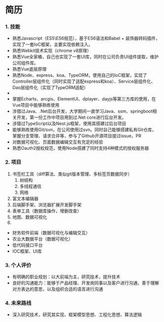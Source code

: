 # 简历

### 1. 技能

+ 熟悉Javascript（ES5\ES6规范），基于ES6语法和Babel + 装饰器转码插件，实现了一套IoC框架，主要实现依赖注入。
+ 熟悉Webkit技术实现（chrome v8原理）
+ 熟悉Vue全家桶，自己也实现了一套UI库，同时在公司负责UI组件提取，维护公司组件库。
+ 熟悉Vue底层原理
+ 熟悉Node、express、koa、TypeORM，使用自己的IoC框架，实现了Controller层组件化（同时实现了适配express和koa）、Service层组件化、Dao层组件化（实现了TypeORM适配）
+ 
+ 掌握Echarts、arcgis、ElementUI、dplayer、dayjs等第三方库的使用，在Vue项目中能够熟练使用
+ 涉猎过Java、.Net后台开发，大学期间一直学习Java、ssm、springboot相关开发，第一份工作中项目用到过.Net core进行后台开发。
+ 涉猎过TypeScript以及Nest.js框架，使用其搭建过后台项目
+ 能够熟练使用Git/svn，在公司使用过svn。同时自己能够搭建私有Git仓库，掌握分支管理、请求合并等，参与了Github开源项目提过issue，PR
+ 对数据可视化、页面数据编辑交互有充足的经验
+ 熟悉Oauth2授权规范，使用Node搭建了同时支持4种模式的授权服务器



### 2. 项目

1. 书签栏工具（diff算法、类似git版本管理、多标签页数据同步）
   1. 树结构
   2. 多线程通信
   3. 网络
2. 富文本编辑器
3. 后端脚手架、浏览器扩展开发脚手架
4. 表单工具（数据库操作，增删改查）
5. 地图、数据可视化
6. 

+ 财务软件前端（数据可视化与编辑交互）
+ 农业大数据平台（数据可视化）
+ 低代码接口平台
+ IOC框架、UI库



### 3. 个人评价

+ 有明确的职业规划：以大前端为主，研究技术，提升技术
+ 良好的沟通能力：能够于产品经理、开发岗同事以及客户进行沟通，善于理解对方表达的意思，以及组织合适的语言进行沟通



### 4. 未来路线

+ 深入研究技术，研究其实现、框架模型思想、工程化思想、算法逻辑